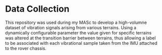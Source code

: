 # Data Collection

This repository was used during my MASc to develop a high-volumne dataset 
of vibration signals arising from various terrains. Using a dynamically configurable 
parameter the value given for specific terrains was altered at the transition barrier
between terrains, thus allowing a label to be associated with each vibrational sample 
taken from the IMU attached to the rover chassis.
